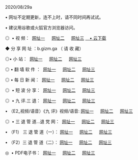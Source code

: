 <p>2020/08/29a
<p>• 网址不定期更新，连不上时，请不同时间再试试。
<p>• 建议用谷歌或火狐官方浏览器访问。
<p>◎  • 视 频： 
<a href="http://ksn.shirokuriwaki.com/s/" target="_blansk">网址一</a> 　 
<a href="http://kin.shirokuriwaki.com/s/" target="_blank">网址二</a> 　 
<a href="http://kbn.shirokuriwaki.com/tv.html" target="_blank">网址三</a>
<a href="https://disk.yandex.ru/d/wIUK0uxc3Gk4Ng" target="_blank">　• 云下载 </a></p>
<p>◆ 分 享 网 址 ：b.gizm.ga  （ 请 收 藏） </p>

<p>◎•  小 站：  
<a href="http://ksn.shirokuriwaki.com/" target="_blank">网址一</a> 　 
<a href="http://kin.shirokuriwaki.com/" target="_blank">网址二</a> 　 
<a href="http://kbn.shirokuriwaki.com/k/" target="_blank">网址三</a></p><p>

<p>◎  • 翻 墙 软 件 ：  
<a href="http://ksn.shirokuriwaki.com/ff/" target="_blank">网址一</a> 　 
<a href="http://kin.shirokuriwaki.com/s/read/a1_nd.html" target="_blank">网址二</a> 　 
<a href="http://kbn.shirokuriwaki.com/ff/index.html" target="_blank">网址三</a></p>
<p>◎  • 每 日 新 闻：  
<a href="http://ksn.shirokuriwaki.com/day/" target="_blank">网址一</a> 　 
<a href="http://kin.shirokuriwaki.com/day/" target="_blank">网址二</a> 　 
<a href="http://kbn.shirokuriwaki.com/day/index.html" target="_blank">网址三</a></p>
<p>◎   • 短 波 分 享：  
<a href="http://ksn.shirokuriwaki.com/h/" target="_blank">网址一</a> 　 
<a href="http://kin.shirokuriwaki.com/h/" target="_blank">网址二</a> 　 
<a href="http://kbn.shirokuriwaki.com/h/index.html" target="_blank">网址三</a></p>
<p>◎   • 九 评.三 退：  
<a href="http://ksn.shirokuriwaki.com/t/" target="_blank">网址一</a> 　 
<a href="http://kin.shirokuriwaki.com/v2/index.html" target="_blank">网址二</a> 　 
<a href="http://kbn.shirokuriwaki.com/tt/index.html" target="_blank">网址三</a> 　</p>
<p>  • （E2_视频/语音）《九 评》视频/语音: 
<a href="http://ksn.shirokuriwaki.com/7738.html" target="_blank">网址一</a> 　 
<a href="http://kin.shirokuriwaki.com/7614.html" target="_blank">网址二</a> 　 
<a href="http://kbn.shirokuriwaki.com/7633.html" target="_blank">网址三</a></p>
<p>◎   • 三 退 管 道...退 党 网：  
<a href="http://ksn.shirokuriwaki.com/go/td1.html" target="_blank">网址一</a> 　 
<a href="http://kin.shirokuriwaki.com/go/td2.html" target="_blank">网址二</a> 　 
<a href="http://kbn.shirokuriwaki.com/go/td3.html" target="_blank">网址三</a></p>
<p>  • （F1） 三 退 管 道（一）： 
<a href="http://ksn.shirokuriwaki.com/dd/" target="_blank">网址一</a> 　 
<a href="http://kin.shirokuriwaki.com/s/read/a1_tdx.html" target="_blank">网址二</a> 　 
<a href="http://kbn.shirokuriwaki.com/dd/" target="_blank">网址三</a></p>
<p>  • （F2）三 退 管 道（二）： 
<a href="http://kin.shirokuriwaki.com/d/" target="_blank">网址一</a> 　 
<a href="http://ksn.shirokuriwaki.com/d/index.html" target="_blank">网址二</a> 　 
<a href="http://kbn.shirokuriwaki.com/d/" target="_blank">网址三</a></p>
<p>◎   • PDF电子书：  
<a href="http://ksn.shirokuriwaki.com/p/" target="_blank">网址一</a> 　 
<a href="http://kin.shirokuriwaki.com/p/index.html" target="_blank">网址二</a> 　 
<a href="http://kbn.shirokuriwaki.com/p/" target="_blank">网址三</a></p>
